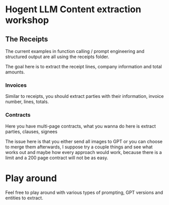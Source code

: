 # Hogent LLM Content extraction workshop

## The Receipts

The current examples in function calling / prompt engineering and structured output are all using the receipts folder.

The goal here is to extract the receipt lines, company information and total amounts.

### Invoices

Similar to receipts, you should extract parties with their information, invoice number, lines, totals.

### Contracts

Here you have multi-page contracts, what you wanna do here is extract parties, clauses, signees

The issue here is that you either send all images to GPT or you can choose to merge them afterwards, I suppose try a couple things and see what works out and maybe how every approach would work, because there is a limit and a 200 page contract will not be as easy.

# Play around

Feel free to play around with various types of prompting, GPT versions and entities to extract.
